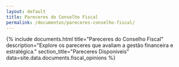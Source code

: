 ```yaml
---
layout: default
title: Pareceres do Conselho Fiscal
permalink: /documentos/pareceres-conselho-fiscal/
---
```


{% include documents.html
title="Pareceres do Conselho Fiscal"
description="Explore os pareceres que avaliam a gestão financeira e estratégica."
section_title="Pareceres Disponíveis"
data=site.data.documents.fiscal_opinions
%}
